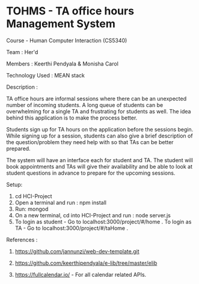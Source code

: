 # TOHMS - TA office hours Management System

Course - Human Computer Interaction (CS5340) 

Team : Her'd

Members : Keerthi Pendyala & Monisha Carol

Technology Used : MEAN stack 

Description : 

TA office hours are informal sessions where there can be an unexpected number of incoming students. A long queue of students can be overwhelming for a single TA and frustrating for students as well. The idea behind this application is to make the process better.

Students sign up for TA hours on the application before the sessions begin. While signing up for a session, students can also give a brief description of the question/problem they need help with so that TAs can be better prepared.

The system will have an interface each for student and TA. The student will book appointments and TAs will give their availability and be able to look at student questions in advance to prepare for the upcoming sessions. 

Setup:

1. cd HCI-Project
2. Open a terminal and run : npm install
3. Run: mongod
4. On a new terminal, cd into HCI-Project and run : node server.js
5. To login as student - Go to localhost:3000/project/#/home . To login as TA - Go to localhost:3000/project/#/taHome . 


References : 

1. https://github.com/jannunzi/web-dev-template.git 

2. https://github.com/keerthipendyala/e-lib/tree/master/elib 

3. https://fullcalendar.io/ - For all calendar related APIs. 

